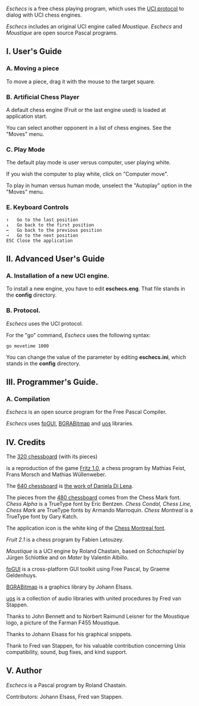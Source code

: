 
*Eschecs* is a free chess playing program, which uses the [UCI protocol](http://www.shredderchess.com/chess-info/features/uci-universal-chess-interface.html) to dialog with UCI chess engines.

*Eschecs* includes an original UCI engine called *Moustique*. *Eschecs* and *Moustique* are open source Pascal programs.

## I. User's Guide

### A. Moving a piece

To move a piece, drag it with the mouse to the target square.

### B. Artificial Chess Player

A default chess engine (Fruit or the last engine used) is loaded at application start.

You can select another opponent in a list of chess engines. See the "Moves" menu.

### C. Play Mode

The default play mode is user versus computer, user playing white.

If you wish the computer to play white, click on "Computer move".

To play in human versus human mode, unselect the "Autoplay" option in the "Moves" menu. 

### E. Keyboard Controls

    ↑   Go to the last position
    ↓   Go back to the first position
    ←   Go back to the previous position
    →   Go to the next position
    ESC Close the application

## II. Advanced User's Guide

### A. Installation of a new UCI engine.

To install a new engine, you have to edit **eschecs.eng**. That file stands in the **config** directory.

### B. Protocol.

*Eschecs* uses the UCI protocol.

For the "go" command, *Eschecs* uses the following syntax:

    go movetime 1000

You can change the value of the parameter by editing **eschecs.ini**, which stands in the **config** directory.

## III. Programmer's Guide.

### A. Compilation

*Eschecs* is an open source program for the Free Pascal Compiler.

*Eschecs* uses [fpGUI][1], [BGRABitmap][2] and [uos][3] libraries.

## IV. Credits

The [320 chessboard](https://raw.githubusercontent.com/rchastain/eschecs/master/styles/0.png) (with its pieces)

is a reproduction of the game [Fritz 1.0], a chess program by Mathias Feist, Frans Morsch and Mathias Wüllenweber.

The [640 chessboard](https://raw.githubusercontent.com/rchastain/eschecs/master/styles/4.png) is [the work of Daniela Di Lena](https://dilena.de/chess-artwork-pieces-and-board-art-assets).

The pieces from the [480 chessboard](https://raw.githubusercontent.com/rchastain/eschecs/master/styles/3.png) comes from the Chess Mark font. *Chess Alpha* is a TrueType font by Eric Bentzen. *Chess Condal, Chess Line, Chess Mark* are TrueType fonts by Armando Marroquin. *Chess Montreal* is a TrueType font by Gary Katch.

The application icon is the white king of the [Chess Montreal font](http://alcor.concordia.ca/~gpkatch/montreal_font.html).

*Fruit 2.1* is a chess program by Fabien Letouzey.

*Moustique* is a UCI engine by Roland Chastain, based on *Schachspiel* by Jürgen Schlottke and on *Mater* by Valentin Albillo.

[fpGUI](https://github.com/graemeg/fpGUI) is a cross-platform GUI toolkit using Free Pascal, by Graeme Geldenhuys.

[BGRABitmap](https://github.com/bgrabitmap/bgrabitmap) is a graphics library by Johann Elsass.

[uos](https://github.com/fredvs/uos) is a collection of audio libraries with united procedures by Fred van Stappen.

Thanks to John Bennett and to Norbert Raimund Leisner for the Moustique logo, a picture of the Farman F455 Moustique.

Thanks to Johann Elsass for his graphical snippets.

Thank to Fred van Stappen, for his valuable contribution concerning Unix compatibility, sound, bug fixes, and kind support.

## V. Author

*Eschecs* is a Pascal program by Roland Chastain.

Contributors: Johann Elsass, Fred van Stappen.

[1]: https://github.com/graemeg/fpGUI 
[2]: https://github.com/bgrabitmap/bgrabitmap
[3]: https://github.com/fredvs/uos
[Fritz 1.0]: http://www.top-5000.nl/cp.htm

